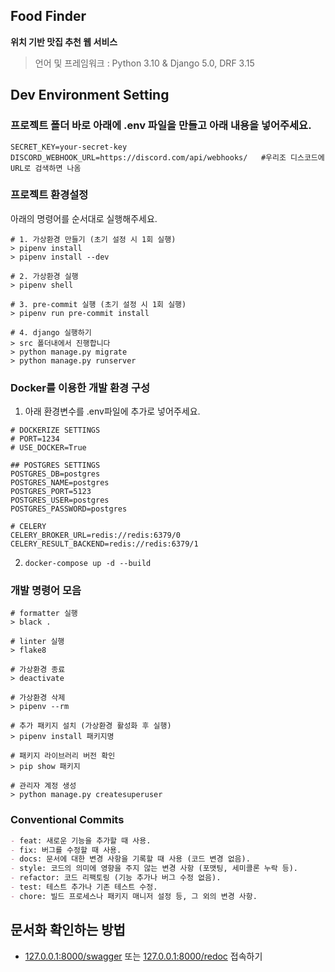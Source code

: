 ## Food Finder

**위치 기반 맛집 추천 웹 서비스**

> 언어 및 프레임워크 : Python 3.10 & Django 5.0, DRF 3.15

## Dev Environment Setting

### 프로젝트 폴더 바로 아래에 .env 파일을 만들고 아래 내용을 넣어주세요.
```
SECRET_KEY=your-secret-key
DISCORD_WEBHOOK_URL=https://discord.com/api/webhooks/   #우리조 디스코드에 URL로 검색하면 나옴
```

### 프로젝트 환경설정
아래의 명령어를 순서대로 실행해주세요.
```shell
# 1. 가상환경 만들기 (초기 설정 시 1회 실행)
> pipenv install
> pipenv install --dev

# 2. 가상환경 실행
> pipenv shell

# 3. pre-commit 실행 (초기 설정 시 1회 실행)
> pipenv run pre-commit install

# 4. django 실행하기
> src 폴더내에서 진행합니다
> python manage.py migrate
> python manage.py runserver
```


### Docker를 이용한 개발 환경 구성

1. 아래 환경변수를 .env파일에 추가로 넣어주세요.

```
# DOCKERIZE SETTINGS
# PORT=1234
# USE_DOCKER=True

## POSTGRES SETTINGS
POSTGRES_DB=postgres
POSTGRES_NAME=postgres
POSTGRES_PORT=5123
POSTGRES_USER=postgres
POSTGRES_PASSWORD=postgres

# CELERY
CELERY_BROKER_URL=redis://redis:6379/0
CELERY_RESULT_BACKEND=redis://redis:6379/1

```

2. `docker-compose up -d --build`


### 개발 명령어 모음

```shell
# formatter 실행
> black .

# linter 실행
> flake8

# 가상환경 종료
> deactivate

# 가상환경 삭제
> pipenv --rm

# 추가 패키지 설치 (가상환경 활성화 후 실행)
> pipenv install 패키지명

# 패키지 라이브러리 버전 확인
> pip show 패키지

# 관리자 계정 생성
> python manage.py createsuperuser
```

### Conventional Commits
```markdown
- feat: 새로운 기능을 추가할 때 사용.
- fix: 버그를 수정할 때 사용.
- docs: 문서에 대한 변경 사항을 기록할 때 사용 (코드 변경 없음).
- style: 코드의 의미에 영향을 주지 않는 변경 사항 (포맷팅, 세미콜론 누락 등).
- refactor: 코드 리팩토링 (기능 추가나 버그 수정 없음).
- test: 테스트 추가나 기존 테스트 수정.
- chore: 빌드 프로세스나 패키지 매니저 설정 등, 그 외의 변경 사항.
```


## 문서화 확인하는 방법
- [127.0.0.1:8000/swagger](127.0.0.1:8000/swagger) 또는 [127.0.0.1:8000/redoc](127.0.0.1:8000/redoc) 접속하기
